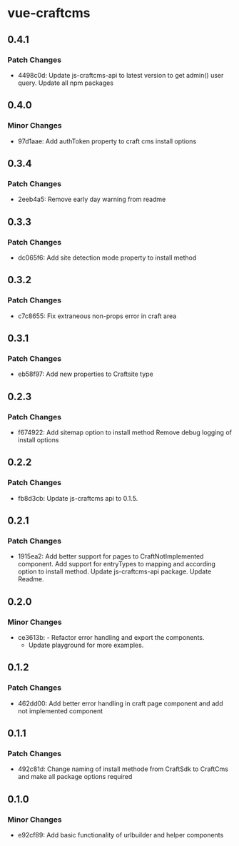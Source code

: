 # vue-craftcms

## 0.4.1

### Patch Changes

- 4498c0d: Update js-craftcms-api to latest version to get admin() user query.
  Update all npm packages

## 0.4.0

### Minor Changes

- 97d1aae: Add authToken property to craft cms install options

## 0.3.4

### Patch Changes

- 2eeb4a5: Remove early day warning from readme

## 0.3.3

### Patch Changes

- dc065f6: Add site detection mode property to install method

## 0.3.2

### Patch Changes

- c7c8655: Fix extraneous non-props error in craft area

## 0.3.1

### Patch Changes

- eb58f97: Add new properties to Craftsite type

## 0.2.3

### Patch Changes

- f674922: Add sitemap option to install method
  Remove debug logging of install options

## 0.2.2

### Patch Changes

- fb8d3cb: Update js-craftcms api to 0.1.5.

## 0.2.1

### Patch Changes

- 1915ea2: Add better support for pages to CraftNotImplemented component.
  Add support for entryTypes to mapping and according option to install method.
  Update js-craftcms-api package.
  Update Readme.

## 0.2.0

### Minor Changes

- ce3613b: - Refactor error handling and export the components.
  - Update playground for more examples.

## 0.1.2

### Patch Changes

- 462dd00: Add better error handling in craft page component and add not implemented component

## 0.1.1

### Patch Changes

- 492c81d: Change naming of install methode from CraftSdk to CraftCms and make all package options required

## 0.1.0

### Minor Changes

- e92cf89: Add basic functionality of urlbuilder and helper components
